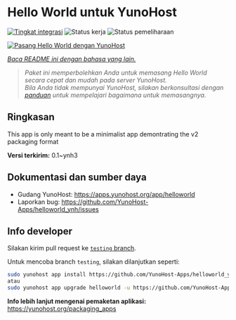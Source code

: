 <!--
N.B.: README ini dibuat secara otomatis oleh <https://github.com/YunoHost/apps/tree/master/tools/readme_generator>
Ini TIDAK boleh diedit dengan tangan.
-->

# Hello World untuk YunoHost

[![Tingkat integrasi](https://apps.yunohost.org/badge/integration/helloworld)](https://ci-apps.yunohost.org/ci/apps/helloworld/)
![Status kerja](https://apps.yunohost.org/badge/state/helloworld)
![Status pemeliharaan](https://apps.yunohost.org/badge/maintained/helloworld)

[![Pasang Hello World dengan YunoHost](https://install-app.yunohost.org/install-with-yunohost.svg)](https://install-app.yunohost.org/?app=helloworld)

*[Baca README ini dengan bahasa yang lain.](./ALL_README.md)*

> *Paket ini memperbolehkan Anda untuk memasang Hello World secara cepat dan mudah pada server YunoHost.*  
> *Bila Anda tidak mempunyai YunoHost, silakan berkonsultasi dengan [panduan](https://yunohost.org/install) untuk mempelajari bagaimana untuk memasangnya.*

## Ringkasan

This app is only meant to be a minimalist app demontrating the v2 packaging format


**Versi terkirim:** 0.1~ynh3
## Dokumentasi dan sumber daya

- Gudang YunoHost: <https://apps.yunohost.org/app/helloworld>
- Laporkan bug: <https://github.com/YunoHost-Apps/helloworld_ynh/issues>

## Info developer

Silakan kirim pull request ke [`testing` branch](https://github.com/YunoHost-Apps/helloworld_ynh/tree/testing).

Untuk mencoba branch `testing`, silakan dilanjutkan seperti:

```bash
sudo yunohost app install https://github.com/YunoHost-Apps/helloworld_ynh/tree/testing --debug
atau
sudo yunohost app upgrade helloworld -u https://github.com/YunoHost-Apps/helloworld_ynh/tree/testing --debug
```

**Info lebih lanjut mengenai pemaketan aplikasi:** <https://yunohost.org/packaging_apps>
